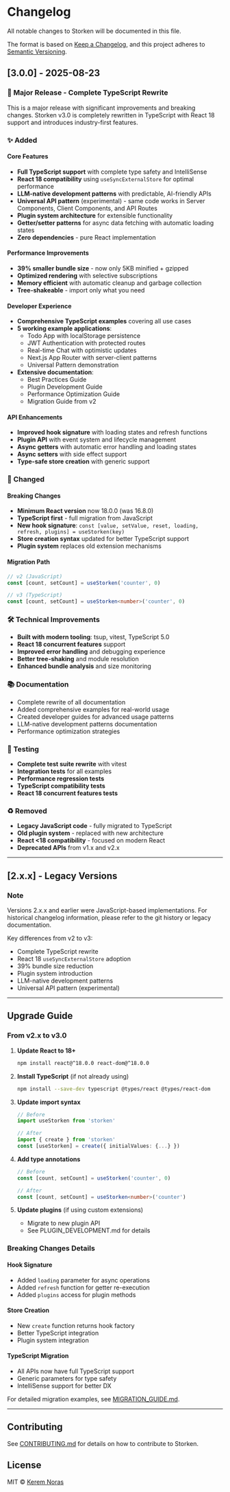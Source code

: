 # Changelog

All notable changes to Storken will be documented in this file.

The format is based on [Keep a Changelog](https://keepachangelog.com/en/1.0.0/),
and this project adheres to [Semantic Versioning](https://semver.org/spec/v2.0.0.html).

## [3.0.0] - 2025-08-23

### 🚀 Major Release - Complete TypeScript Rewrite

This is a major release with significant improvements and breaking changes. Storken v3.0 is completely rewritten in TypeScript with React 18 support and introduces industry-first features.

### ✨ Added

#### Core Features
- **Full TypeScript support** with complete type safety and IntelliSense
- **React 18 compatibility** using `useSyncExternalStore` for optimal performance
- **LLM-native development patterns** with predictable, AI-friendly APIs
- **Universal API pattern** (experimental) - same code works in Server Components, Client Components, and API Routes
- **Plugin system architecture** for extensible functionality
- **Getter/setter patterns** for async data fetching with automatic loading states
- **Zero dependencies** - pure React implementation

#### Performance Improvements
- **39% smaller bundle size** - now only 5KB minified + gzipped
- **Optimized rendering** with selective subscriptions
- **Memory efficient** with automatic cleanup and garbage collection
- **Tree-shakeable** - import only what you need

#### Developer Experience
- **Comprehensive TypeScript examples** covering all use cases
- **5 working example applications**:
  - Todo App with localStorage persistence
  - JWT Authentication with protected routes
  - Real-time Chat with optimistic updates
  - Next.js App Router with server-client patterns
  - Universal Pattern demonstration
- **Extensive documentation**:
  - Best Practices Guide
  - Plugin Development Guide  
  - Performance Optimization Guide
  - Migration Guide from v2

#### API Enhancements
- **Improved hook signature** with loading states and refresh functions
- **Plugin API** with event system and lifecycle management
- **Async getters** with automatic error handling and loading states
- **Async setters** with side effect support
- **Type-safe store creation** with generic support

### 🔄 Changed

#### Breaking Changes
- **Minimum React version** now 18.0.0 (was 16.8.0)
- **TypeScript first** - full migration from JavaScript
- **New hook signature**: `const [value, setValue, reset, loading, refresh, plugins] = useStorken(key)`
- **Store creation syntax** updated for better TypeScript support
- **Plugin system** replaces old extension mechanisms

#### Migration Path
```typescript
// v2 (JavaScript)
const [count, setCount] = useStorken('counter', 0)

// v3 (TypeScript)  
const [count, setCount] = useStorken<number>('counter', 0)
```

### 🛠️ Technical Improvements
- **Built with modern tooling**: tsup, vitest, TypeScript 5.0
- **React 18 concurrent features** support
- **Improved error handling** and debugging experience
- **Better tree-shaking** and module resolution
- **Enhanced bundle analysis** and size monitoring

### 📚 Documentation
- Complete rewrite of all documentation
- Added comprehensive examples for real-world usage
- Created developer guides for advanced usage patterns
- LLM-native development patterns documentation
- Performance optimization strategies

### 🧪 Testing
- **Complete test suite rewrite** with vitest
- **Integration tests** for all examples
- **Performance regression tests**
- **TypeScript compatibility tests**
- **React 18 concurrent features tests**

### ♻️ Removed
- **Legacy JavaScript code** - fully migrated to TypeScript
- **Old plugin system** - replaced with new architecture
- **React <18 compatibility** - focused on modern React
- **Deprecated APIs** from v1.x and v2.x

---

## [2.x.x] - Legacy Versions

### Note
Versions 2.x.x and earlier were JavaScript-based implementations. 
For historical changelog information, please refer to the git history or legacy documentation.

Key differences from v2 to v3:
- Complete TypeScript rewrite
- React 18 `useSyncExternalStore` adoption
- 39% bundle size reduction
- Plugin system introduction
- LLM-native development patterns
- Universal API pattern (experimental)

---

## Upgrade Guide

### From v2.x to v3.0

1. **Update React to 18+**
   ```bash
   npm install react@^18.0.0 react-dom@^18.0.0
   ```

2. **Install TypeScript** (if not already using)
   ```bash
   npm install --save-dev typescript @types/react @types/react-dom
   ```

3. **Update import syntax**
   ```typescript
   // Before
   import useStorken from 'storken'
   
   // After  
   import { create } from 'storken'
   const [useStorken] = create({ initialValues: {...} })
   ```

4. **Add type annotations**
   ```typescript
   // Before
   const [count, setCount] = useStorken('counter', 0)
   
   // After
   const [count, setCount] = useStorken<number>('counter')
   ```

5. **Update plugins** (if using custom extensions)
   - Migrate to new plugin API
   - See PLUGIN_DEVELOPMENT.md for details

### Breaking Changes Details

#### Hook Signature
- Added `loading` parameter for async operations
- Added `refresh` function for getter re-execution  
- Added `plugins` access for plugin methods

#### Store Creation
- New `create` function returns hook factory
- Better TypeScript integration
- Plugin system integration

#### TypeScript Migration
- All APIs now have full TypeScript support
- Generic parameters for type safety
- IntelliSense support for better DX

For detailed migration examples, see [MIGRATION_GUIDE.md](./MIGRATION_GUIDE.md).

---

## Contributing

See [CONTRIBUTING.md](./CONTRIBUTING.md) for details on how to contribute to Storken.

## License

MIT © [Kerem Noras](https://github.com/keremnoras)